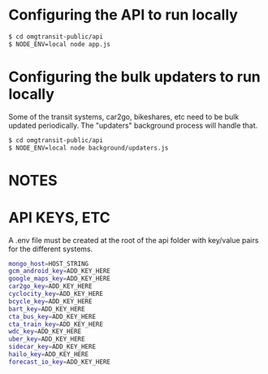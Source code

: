 Configuring the API to run locally
========================================

```bash
$ cd omgtransit-public/api
$ NODE_ENV=local node app.js
```

Configuring the bulk updaters to run locally
========================================
Some of the transit systems, car2go, bikeshares, etc need to be bulk updated periodically.  The "updaters" background process will handle that.

```bash
$ cd omgtransit-public/api
$ NODE_ENV=local node background/updaters.js
```

NOTES
=====

API KEYS, ETC
=====
A .env file must be created at the root of the api folder with key/value pairs for the different systems.

```bash
mongo_host=HOST_STRING
gcm_android_key=ADD_KEY_HERE
google_maps_key=ADD_KEY_HERE
car2go_key=ADD_KEY_HERE
cyclocity_key=ADD_KEY_HERE
bcycle_key=ADD_KEY_HERE
bart_key=ADD_KEY_HERE
cta_bus_key=ADD_KEY_HERE
cta_train_key=ADD_KEY_HERE
wdc_key=ADD_KEY_HERE
uber_key=ADD_KEY_HERE
sidecar_key=ADD_KEY_HERE
hailo_key=ADD_KEY_HERE
forecast_io_key=ADD_KEY_HERE
```